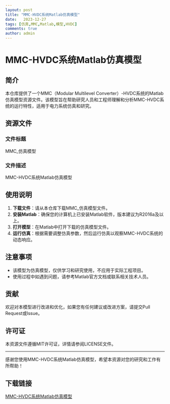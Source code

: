 ```yaml
---
layout: post
title: "MMC-HVDC系统Matlab仿真模型"
date:   2023-12-27
tags: [仿真,MMC,Matlab,模型,HVDC]
comments: true
author: admin
---
```

# MMC-HVDC系统Matlab仿真模型

## 简介

本仓库提供了一个MMC（Modular Multilevel Converter）-HVDC系统的Matlab仿真模型资源文件。该模型旨在帮助研究人员和工程师理解和分析MMC-HVDC系统的运行特性，适用于电力系统仿真和研究。

## 资源文件

### 文件标题
MMC_仿真模型

### 文件描述
MMC-HVDC系统Matlab仿真模型

## 使用说明

1. **下载文件**：请从本仓库下载MMC_仿真模型文件。
2. **安装Matlab**：确保您的计算机上已安装Matlab软件，版本建议为R2016a及以上。
3. **打开模型**：在Matlab中打开下载的仿真模型文件。
4. **运行仿真**：根据需要调整仿真参数，然后运行仿真以观察MMC-HVDC系统的动态响应。

## 注意事项

- 该模型为仿真模型，仅供学习和研究使用，不应用于实际工程项目。
- 使用过程中如遇到问题，请参考Matlab官方文档或联系相关技术人员。

## 贡献

欢迎对本模型进行改进和优化，如果您有任何建议或改进方案，请提交Pull Request或Issue。

## 许可证

本资源文件遵循MIT许可证，详情请参阅LICENSE文件。

---

感谢您使用MMC-HVDC系统Matlab仿真模型，希望本资源对您的研究和工作有所帮助！

## 下载链接

[MMC-HVDC系统Matlab仿真模型](https://pan.quark.cn/s/41c42a42ed37)